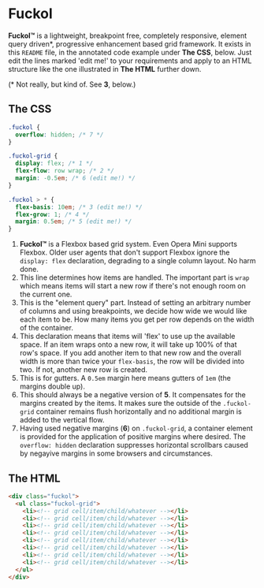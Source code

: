 # Fuckol

**Fuckol&trade;** is a lightweight, breakpoint free, completely responsive, element query driven\*, progressive enhancement based grid framework. It exists in this `README` file, in the annotated code example under **The CSS**, below. Just edit the lines marked 'edit me!' to your requirements and apply to an HTML structure like the one illustrated in **The HTML** further down.

(\* Not really, but kind of. See **3**, below.)

## The CSS

```css
.fuckol {
  overflow: hidden; /* 7 */
}

.fuckol-grid {
  display: flex; /* 1 */
  flex-flow: row wrap; /* 2 */
  margin: -0.5em; /* 6 (edit me!) */
}

.fuckol > * {
  flex-basis: 10em; /* 3 (edit me!) */
  flex-grow: 1; /* 4 */
  margin: 0.5em; /* 5 (edit me!) */
}
```

1. **Fuckol&trade;** is a Flexbox based grid system. Even Opera Mini supports Flexbox. Older user agents that don't support Flexbox ignore the `display: flex` declaration, degrading to a single column layout. No harm done.
2. This line determines how items are handled. The important part is `wrap` which means items will start a new row if there's not enough room on the current one.
3. This is the "element query" part. Instead of setting an arbitrary number of columns and using breakpoints, we decide how wide we would like each item to be. How many items you get per row depends on the width of the container.
4. This declaration means that items will 'flex' to use up the available space. If an item wraps onto a new row, it will take up 100% of that row's space. If you add another item to that new row and the overall width is more than twice your `flex-basis`, the row will be divided into two. If not, another new row is created.
5. This is for gutters. A `0.5em` margin here means gutters of `1em` (the margins double up).
6. This should always be a negative version of **5**. It compensates for the margins created by the items. It makes sure the outside of the `.fuckol-grid` container remains flush horizontally and no additional margin is added to the vertical flow.
7. Having used negative margins (**6**) on `.fuckol-grid`, a container element is provided for the application of positive margins where desired. The `overflow: hidden` declaration suppresses horizontal scrollbars caused by negayive margins in some browsers and circumstances.

## The HTML

```html
<div class="fuckol">
  <ul class="fuckol-grid">
    <li><!-- grid cell/item/child/whatever --></li>
    <li><!-- grid cell/item/child/whatever --></li>
    <li><!-- grid cell/item/child/whatever --></li>
    <li><!-- grid cell/item/child/whatever --></li>
    <li><!-- grid cell/item/child/whatever --></li>
    <li><!-- grid cell/item/child/whatever --></li>
    <li><!-- grid cell/item/child/whatever --></li>
    <li><!-- grid cell/item/child/whatever --></li>
  </ul>
</div>
```
